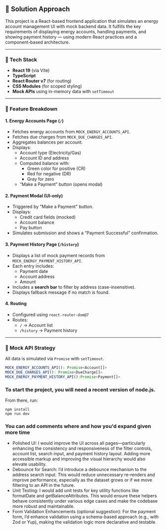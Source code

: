 ## 🚀 Solution Approach

This project is a React-based frontend application that simulates an energy account management UI with mock backend data. It fulfills the key requirements of displaying energy accounts, handling payments, and showing payment history — using modern React practices and a component-based architecture.

---

### 🔧 Tech Stack

- **React 19** (via Vite)
- **TypeScript**
- **React Router v7** (for routing)
- **CSS Modules** (for scoped styling)
- **Mock APIs** using in-memory data with `setTimeout`

---

### 🧩 Feature Breakdown

#### 1. Energy Accounts Page (`/`)

- Fetches energy accounts from `MOCK_ENERGY_ACCOUNTS_API`.
- Fetches due charges from `MOCK_DUE_CHARGES_API`.
- Aggregates balances per account.
- Displays:
  - Account type (Electricity/Gas)
  - Account ID and address
  - Computed balance with:
    - Green color for positive (CR)
    - Red for negative (DR)
    - Gray for zero
  - “Make a Payment” button (opens modal)

#### 2. Payment Modal (UI-only)

- Triggered by "Make a Payment" button.
- Displays:
  - Credit card fields (mocked)
  - Account balance
  - Pay button
- Simulates submission and shows a “Payment Successful” confirmation.

#### 3. Payment History Page (`/history`)

- Displays a list of mock payment records from `MOCK_ENERGY_PAYMENT_HISTORY_API`.
- Each entry includes:
  - Payment date
  - Account address
  - Amount
- Includes a **search bar** to filter by address (case-insensitive).
- Displays fallback message if no match is found.

#### 4. Routing

- Configured using `react-router-dom@7`
- Routes:
  - `/` → Account list
  - `/history` → Payment history

---

### 🧪 Mock API Strategy

All data is simulated via `Promise` with `setTimeout`.

```ts
MOCK_ENERGY_ACCOUNTS_API(): Promise<Account[]>
MOCK_DUE_CHARGES_API(): Promise<DueCharge[]>
MOCK_ENERGY_PAYMENT_HISTORY_API():Promise<Payment[]>
```

### To start the project, you will need a recent version of node.js.

From there, run:

```
npm install
npm run dev
```

### You can add comments where and how you'd expand given more time

- Polished UI: I would improve the UI across all pages—particularly enhancing the consistency and responsiveness of the filter controls, account list, search input, and payment history layout. Adding more accessible markup and improving the visual hierarchy would also elevate usability.
- Debounce for Search: I’d introduce a debounce mechanism to the address search input. This would reduce unnecessary re-renders and improve performance, especially as the dataset grows or if we move filtering to an API in the future.
- Unit Testing: I would add unit tests for key utility functions like formatDate and getBalanceAttributes. This would ensure these helpers behave consistently under various edge cases and make the codebase more robust and maintainable.
- Form Validation Enhancements (optional suggestion): For the payment form, I’d enhance validation using a schema-based approach (e.g., with Zod or Yup), making the validation logic more declarative and testable.
